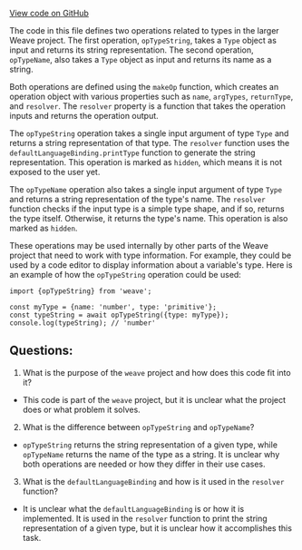 [View code on GitHub](https://github.com/wandb/weave/weave-js/src/core/ops/primitives/type.ts)

The code in this file defines two operations related to types in the larger Weave project. The first operation, `opTypeString`, takes a `Type` object as input and returns its string representation. The second operation, `opTypeName`, also takes a `Type` object as input and returns its name as a string.

Both operations are defined using the `makeOp` function, which creates an operation object with various properties such as `name`, `argTypes`, `returnType`, and `resolver`. The `resolver` property is a function that takes the operation inputs and returns the operation output.

The `opTypeString` operation takes a single input argument of type `Type` and returns a string representation of that type. The `resolver` function uses the `defaultLanguageBinding.printType` function to generate the string representation. This operation is marked as `hidden`, which means it is not exposed to the user yet.

The `opTypeName` operation also takes a single input argument of type `Type` and returns a string representation of the type's name. The `resolver` function checks if the input type is a simple type shape, and if so, returns the type itself. Otherwise, it returns the type's name. This operation is also marked as `hidden`.

These operations may be used internally by other parts of the Weave project that need to work with type information. For example, they could be used by a code editor to display information about a variable's type. Here is an example of how the `opTypeString` operation could be used:

```
import {opTypeString} from 'weave';

const myType = {name: 'number', type: 'primitive'};
const typeString = await opTypeString({type: myType});
console.log(typeString); // 'number'
```
## Questions: 
 1. What is the purpose of the `weave` project and how does this code fit into it?
- This code is part of the `weave` project, but it is unclear what the project does or what problem it solves.

2. What is the difference between `opTypeString` and `opTypeName`?
- `opTypeString` returns the string representation of a given type, while `opTypeName` returns the name of the type as a string. It is unclear why both operations are needed or how they differ in their use cases.

3. What is the `defaultLanguageBinding` and how is it used in the `resolver` function?
- It is unclear what the `defaultLanguageBinding` is or how it is implemented. It is used in the `resolver` function to print the string representation of a given type, but it is unclear how it accomplishes this task.